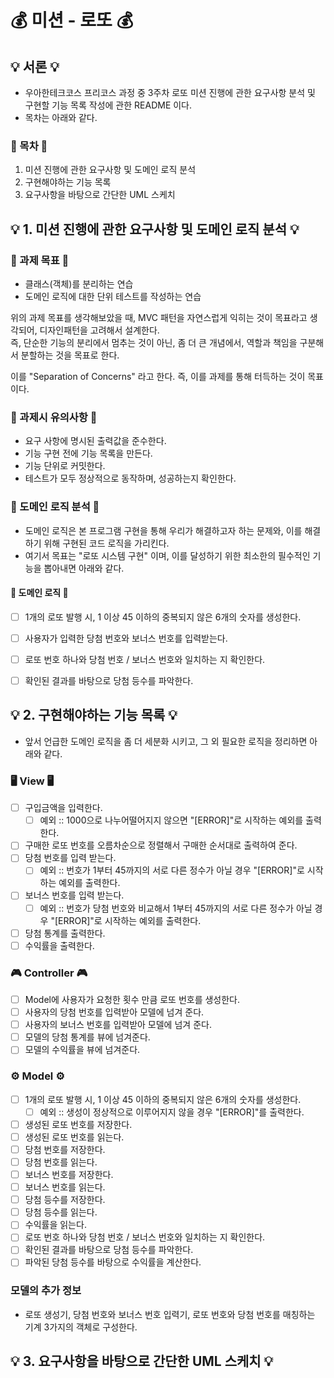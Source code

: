 # 💰 미션 - 로또 💰

## 💡 서론 💡
- 우아한테크코스 프리코스 과정 중 3주차 로또 미션 진행에 관한 요구사항 분석 및 구현할 기능 목록 작성에 관한 README 이다.
- 목차는 아래와 같다.

### 🎯 목차 🎯
1. 미션 진행에 관한 요구사항 및 도메인 로직 분석
2. 구현해야하는 기능 목록
3. 요구사항을 바탕으로 간단한 UML 스케치

## 💡 1. 미션 진행에 관한 요구사항 및 도메인 로직 분석 💡
### 🎯 과제 목표 🎯
- 클래스(객체)를 분리하는 연습
- 도메인 로직에 대한 단위 테스트를 작성하는 연습

위의 과제 목표를 생각해보았을 때, MVC 패턴을 자연스럽게 익히는 것이 목표라고 생각되어, 디자인패턴을 고려해서 설계한다.
<br> 즉, 단순한 기능의 분리에서 멈추는 것이 아닌, 좀 더 큰 개념에서, 역할과 책임을 구분해서 분할하는 것을 목표로 한다.

이를 "Separation of Concerns" 라고 한다. 즉, 이를 과제를 통해 터득하는 것이 목표이다.

### 🎯 과제시 유의사항 🎯
- 요구 사항에 명시된 출력값을 준수한다.
- 기능 구현 전에 기능 목록을 만든다.
- 기능 단위로 커밋한다.
- 테스트가 모두 정상적으로 동작하며, 성공하는지 확인한다.

### 🎯 도메인 로직 분석 🎯
- 도메인 로직은 본 프로그램 구현을 통해 우리가 해결하고자 하는 문제와, 이를 해결하기 위해 구현된 코드 로직을 가리킨다.
- 여기서 목표는 "로또 시스템 구현" 이며, 이를 달성하기 위한 최소한의 필수적인 기능을 뽑아내면 아래와 같다.

#### 🧩 도메인 로직 🧩
- [ ] 1개의 로또 발행 시, 1 이상 45 이하의 중복되지 않은 6개의 숫자를 생성한다.
- [ ] 사용자가 입력한 당첨 번호와 보너스 번호를 입력받는다.
- [ ] 로또 번호 하나와 당첨 번호 / 보너스 번호와 일치하는 지 확인한다.
- [ ] 확인된 결과를 바탕으로 당첨 등수를 파악한다.


## 💡 2. 구현해야하는 기능 목록 💡

- 앞서 언급한 도메인 로직을 좀 더 세분화 시키고, 그 외 필요한 로직을 정리하면 아래와 같다.

### 🖥️ View 🖥️
- [ ] 구입금액을 입력한다.
    - [ ] 예외 :: 1000으로 나누어떨어지지 않으면 "[ERROR]"로 시작하는 예외를 출력한다.
- [ ] 구매한 로또 번호를 오름차순으로 정렬해서 구매한 순서대로 출력하여 준다.
- [ ] 당첨 번호를 입력 받는다.
    - [ ] 예외 :: 번호가 1부터 45까지의 서로 다른 정수가 아닐 경우 "[ERROR]"로 시작하는 예외를 출력한다.
- [ ] 보너스 번호를 입력 받는다.
    - [ ] 예외 :: 번호가 당첨 번호와 비교해서 1부터 45까지의 서로 다른 정수가 아닐 경우 "[ERROR]"로 시작하는 예외를 출력한다.
- [ ] 당첨 통계를 출력한다.
- [ ] 수익률을 출력한다.

### 🎮 Controller 🎮
- [ ] Model에 사용자가 요청한 횟수 만큼 로또 번호를 생성한다.
- [ ] 사용자의 당첨 번호를 입력받아 모델에 넘겨 준다.
- [ ] 사용자의 보너스 번호를 입력받아 모델에 넘겨 준다.
- [ ] 모델의 당첨 통계를 뷰에 넘겨준다.
- [ ] 모델의 수익률을 뷰에 넘겨준다.

### ⚙️ Model ⚙️
- [ ] 1개의 로또 발행 시, 1 이상 45 이하의 중복되지 않은 6개의 숫자를 생성한다.
    - [ ] 예외 :: 생성이 정상적으로 이루어지지 않을 경우 "[ERROR]"를 출력한다.
- [ ] 생성된 로또 번호를 저장한다.
- [ ] 생성된 로또 번호를 읽는다.
- [ ] 당첨 번호를 저장한다.
- [ ] 당첨 번호를 읽는다.
- [ ] 보너스 번호를 저장한다.
- [ ] 보너스 번호를 읽는다.
- [ ] 당첨 등수를 저장한다.
- [ ] 당첨 등수를 읽는다.
- [ ] 수익률을 읽는다.
- [ ] 로또 번호 하나와 당첨 번호 / 보너스 번호와 일치하는 지 확인한다.
- [ ] 확인된 결과를 바탕으로 당첨 등수를 파악한다.
- [ ] 파악된 당첨 등수를 바탕으로 수익률을 계산한다.

### 모델의 추가 정보
- 로또 생성기, 당첨 번호와 보너스 번호 입력기, 로또 번호와 당첨 번호를 매칭하는 기계 3가지의 객체로 구성한다.

## 💡 3. 요구사항을 바탕으로 간단한 UML 스케치 💡
